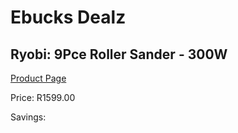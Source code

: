 
# Ebucks Dealz
## Ryobi: 9Pce Roller Sander - 300W
[Product Page](https://www.ebucks.com/web/shop/productSelected.do?prodId=1165456131&catId=370101825)

Price: R1599.00

Savings: 


	